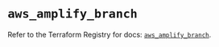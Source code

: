 # `aws_amplify_branch`

Refer to the Terraform Registry for docs: [`aws_amplify_branch`](https://registry.terraform.io/providers/hashicorp/aws/5.61.0/docs/resources/amplify_branch).
